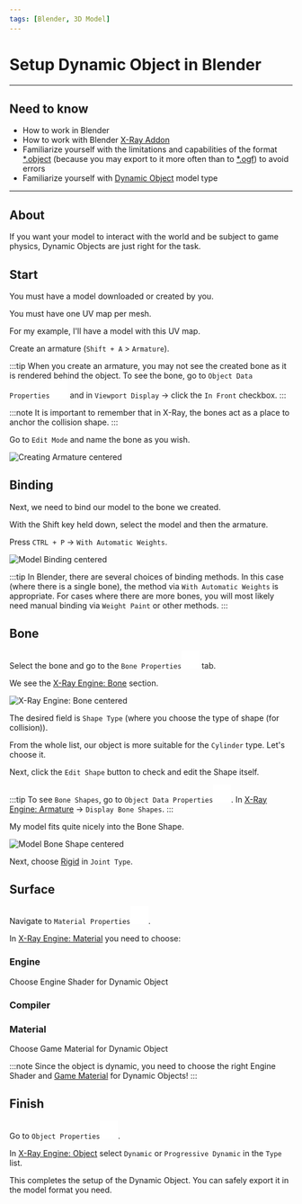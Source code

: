 ```yaml
---
tags: [Blender, 3D Model]
---
```


# Setup Dynamic Object in Blender

___

## Need to know

- How to work in Blender
- How to work with Blender [X-Ray Addon](../../modding-tools/blender/README.mdx)
- Familiarize yourself with the limitations and capabilities of the format [*.object](../../references/file-formats/models/object.md) (because you may export to it more often than to [*.ogf](../../references/file-formats/models/ogf.md)) to avoid errors
- Familiarize yourself with [Dynamic Object](../../glossary/glossary.html#dynamic-object) model type

___

## About

If you want your model to interact with the world and be subject to game physics, Dynamic Objects are just right for the task.

## Start

You must have a model downloaded or created by you.

You must have one UV map per mesh.

For my example, I'll have a model with this UV map.

Сreate an armature (`Shift + A` > `Armature`).

:::tip
When you create an armature, you may not see the created bone as it is rendered behind the object. To see the bone, go to `Object Data Properties`![Object Data Properties svg-icon](../../../static/icons/blender/armature-data.svg) and in `Viewport Display` -> click the `In Front` checkbox.
:::

:::note
It is important to remember that in X-Ray, the bones act as a place to anchor the collision shape.
:::

Go to `Edit Mode` and name the bone as you wish.

![Creating Armature centered](assets/gifs/setup-dynamic-object-armature-creation.gif)

## Binding

Next, we need to bind our model to the bone we created.

With the Shift key held down, select the model and then the armature.

Press `CTRL + P` -> `With Automatic Weights`.

![Model Binding centered](assets/gifs/setup-dynamic-object-binding.gif)

:::tip
In Blender, there are several choices of binding methods. In this case (where there is a single bone), the method via `With Automatic Weights` is appropriate. For cases where there are more bones, you will most likely need manual binding via `Weight Paint` or other methods.
:::

## Bone

Select the bone and go to the `Bone Properties`![Bone Properties svg-icon](../../../static/icons/blender/bone.svg) tab.

We see the [X-Ray Engine: Bone](../../modding-tools/blender/addon-panels/panel-bone.md) section.

![X-Ray Engine: Bone centered](assets/images/x-ray-bone.png)

The desired field is `Shape Type` (where you choose the type of shape (for collision)).

From the whole list, our object is more suitable for the `Cylinder` type. Let's choose it.

Next, click the `Edit Shape` button to check and edit the Shape itself.

:::tip
To see `Bone Shapes`, go to `Object Data Properties`![Object Data Properties svg-icon](../../../static/icons/blender/armature-data.svg). In [X-Ray Engine: Armature](../../modding-tools/blender/addon-panels/panel-armature.md) -> `Display Bone Shapes`.
:::

My model fits quite nicely into the Bone Shape.

![Model Bone Shape centered](assets/images/setup-dynamic-object-bone-shape.png)

Next, choose [Rigid](../../glossary/glossary.html#rigid-joint) in `Joint Type`.

## Surface

Navigate to `Material Properties`![Material Properties svg-icon](../../../static/icons/blender/material.svg).

In [X-Ray Engine: Material](../../modding-tools/blender/addon-panels/panel-material.md) you need to choose:

### Engine

Choose Engine Shader for Dynamic Object

### Compiler

### Material

Choose Game Material for Dynamic Object

:::note
Since the object is dynamic, you need to choose the right Engine Shader and [Game Material](../../references/materials/materials-list.md) for Dynamic Objects!
:::

## Finish

Go to `Object Properties`![Object Properties svg-icon](../../../static/icons/blender/object-data.svg).

In [X-Ray Engine: Object](../../modding-tools/blender/addon-panels/panel-object.md) select `Dynamic` or `Progressive Dynamic` in the `Type` list.

This completes the setup of the Dynamic Object. You can safely export it in the model format you need.
